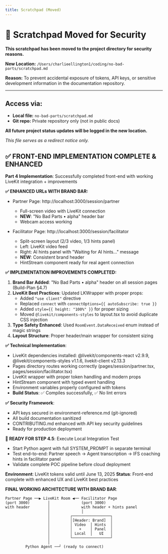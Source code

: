 ```yaml
---
title: Scratchpad (Moved)
---
```


# 🔄 Scratchpad Moved for Security

**This scratchpad has been moved to the project directory for security reasons.**

**New Location:** `/Users/charlieellington1/coding/no-bad-parts/scratchpad.md`

**Reason:** To prevent accidental exposure of tokens, API keys, or sensitive development information in the documentation repository.

---

## Access via:
- **Local file:** `no-bad-parts/scratchpad.md`
- **Git repo:** Private repository only (not in public docs)

**All future project status updates will be logged in the new location.**

*This file serves as a redirect notice only.*

## ✅ FRONT-END IMPLEMENTATION COMPLETE & ENHANCED

**Part 4 Implementation**: Successfully completed front-end with working LiveKit integration + improvements

**✅ ENHANCED URLs WITH BRAND BAR:**
- Partner Page: http://localhost:3000/session/partner  
  - Full-screen video with LiveKit connection
  - **NEW**: "No Bad Parts • alpha" header bar
  - Webcam access working
  
- Facilitator Page: http://localhost:3000/session/facilitator
  - Split-screen layout (2/3 video, 1/3 hints panel)  
  - Left: LiveKit video feed
  - Right: AI hints panel with "Waiting for AI hints..." message
  - **NEW**: Consistent brand header
  - HintStream component ready for real agent connection

**✅ IMPLEMENTATION IMPROVEMENTS COMPLETED:**
1. **Brand Bar Added**: "No Bad Parts • alpha" header on all session pages (Build-Plan §4.7)
2. **LiveKit Best Practices**: Updated LKWrapper with proper props:
   - Added `"use client"` directive 
   - Replaced `connect` with `connectOptions={{ autoSubscribe: true }}`
   - Added `style={{ height: "100%" }}` for proper sizing
   - Moved `@livekit/components-styles` to layout.tsx to avoid duplicate CSS injection
3. **Type Safety Enhanced**: Used `RoomEvent.DataReceived` enum instead of magic strings
4. **Layout Structure**: Proper header/main wrapper for consistent sizing

**✅ Technical Implementation**:
- LiveKit dependencies installed: @livekit/components-react v2.9.9, @livekit/components-styles v1.1.6, livekit-client v2.13.3
- Pages directory routes working correctly (pages/session/partner.tsx, pages/session/facilitator.tsx)
- LiveKit wrapper with proper token handling and modern props
- HintStream component with typed event handling
- Environment variables properly configured with tokens
- **Build Status**: ✅ Compiles successfully, ✅ No lint errors

**✅ Security Framework**: 
- API keys secured in environment-reference.md (git-ignored)
- All build documentation sanitized
- CONTRIBUTING.md enhanced with API key security guidelines
- Ready for production deployment

**🎯 READY FOR STEP 4.5**: Execute Local Integration Test
- Start Python agent with full SYSTEM_PROMPT in separate terminal
- Test end-to-end: Partner speech → Agent transcription → IFS coaching hints in facilitator panel
- Validate complete POC pipeline before cloud deployment

**Environment**: LiveKit tokens valid until June 13, 2025
**Status**: Front-end complete with enhanced UX and LiveKit best practices

**FINAL WORKING ARCHITECTURE WITH BRAND BAR**:
```
Partner Page ──▶ LiveKit Room ◀── Facilitator Page
(port 3000)        │              (port 3000)
with header        │              with header + hints panel
                   │              │
                   │         ┌─────────────────┐
                   │         │[Header: Brand]  │
                   │         │ Video  │ Hints  │
                   │         │   +    │ Panel  │
                   │         │ Local  │   UI   │
                   │         └─────────────────┘
                   │
         Python Agent ──┘ (ready to connect)
```